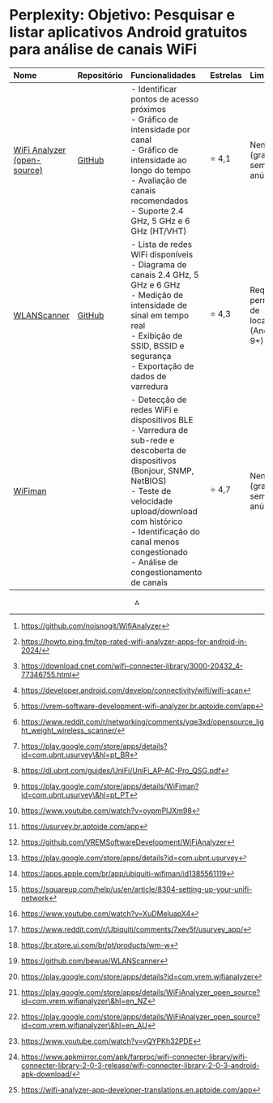 # Perplexity: Objetivo: Pesquisar e listar aplicativos Android gratuitos para análise de canais WiFi

| Nome                                                                                               | Repositório                                                       | Funcionalidades                                                                                                                                                                                                                                                                | Estrelas | Limitações                                   |
|:-------------------------------------------------------------------------------------------------- |:----------------------------------------------------------------- |:------------------------------------------------------------------------------------------------------------------------------------------------------------------------------------------------------------------------------------------------------------------------------ |:-------- |:-------------------------------------------- |
| [WiFi Analyzer (open-source)](https://play.google.com/store/apps/details?id=com.vrem.wifianalyzer) | [GitHub](https://github.com/VREMSoftwareDevelopment/WiFiAnalyzer) | - Identificar pontos de acesso próximos<br>- Gráfico de intensidade por canal<br>- Gráfico de intensidade ao longo do tempo<br>- Avaliação de canais recomendados<br>- Suporte 2.4 GHz, 5 GHz e 6 GHz (HT/VHT)                                                                 | ⭐ 4,1    | Nenhuma (gratuito, sem anúncios)             |
| [WLANScanner](https://play.google.com/store/apps/details?id=bewue.WLANScanner)                     | [GitHub](https://github.com/bewue/WLANScanner)                    | - Lista de redes WiFi disponíveis<br>- Diagrama de canais 2.4 GHz, 5 GHz e 6 GHz<br>- Medição de intensidade de sinal em tempo real<br>- Exibição de SSID, BSSID e segurança<br>- Exportação de dados de varredura                                                             | ⭐ 4,3    | Requer permissão de localização (Android 9+) |
| [WiFiman](https://play.google.com/store/apps/details?id=com.ubnt.usurvey)                          |                                                                   | - Detecção de redes WiFi e dispositivos BLE<br>- Varredura de sub-rede e descoberta de dispositivos (Bonjour, SNMP, NetBIOS)<br>- Teste de velocidade upload/download com histórico<br>- Identificação do canal menos congestionado<br>- Análise de congestionamento de canais | ⭐ 4,7    | Nenhuma (gratuito, sem anúncios)             |

<span style="display:none">[^1][^10][^11][^12][^13][^14][^15][^16][^17][^18][^19][^2][^20][^21][^22][^23][^24][^25][^3][^4][^5][^6][^7][^8][^9]</span>

<div style="text-align: center">⁂</div>

[^1]: https://github.com/noisnogit/WifiAnalyzer

[^2]: https://github.com/VREMSoftwareDevelopment/WiFiAnalyzer

[^3]: https://github.com/bewue/WLANScanner

[^4]: https://play.google.com/store/apps/details?id=com.vrem.wifianalyzer

[^5]: https://play.google.com/store/apps/details/WiFiAnalyzer_open_source?id=com.vrem.wifianalyzer\&hl=en_NZ

[^6]: https://play.google.com/store/apps/details/WiFiAnalyzer_open_source?id=com.vrem.wifianalyzer\&hl=en_AU

[^7]: https://www.youtube.com/watch?v=vQYPKh32PDE

[^8]: https://www.apkmirror.com/apk/farproc/wifi-connecter-library/wifi-connecter-library-2-0-3-release/wifi-connecter-library-2-0-3-android-apk-download/

[^9]: https://wifi-analyzer-app-developer-translations.en.aptoide.com/app

[^10]: https://howto.ping.fm/top-rated-wifi-analyzer-apps-for-android-in-2024/

[^11]: https://download.cnet.com/wifi-connecter-library/3000-20432_4-77346755.html

[^12]: https://developer.android.com/develop/connectivity/wifi/wifi-scan

[^13]: https://vrem-software-development-wifi-analyzer.br.aptoide.com/app

[^14]: https://www.reddit.com/r/networking/comments/yqe3xd/opensource_light_weight_wireless_scanner/

[^15]: https://play.google.com/store/apps/details?id=com.ubnt.usurvey\&hl=pt_BR

[^16]: https://dl.ubnt.com/guides/UniFi/UniFi_AP-AC-Pro_QSG.pdf

[^17]: https://play.google.com/store/apps/details/WiFiman?id=com.ubnt.usurvey\&hl=pt_PT

[^18]: https://www.youtube.com/watch?v=oypmPlJXm98

[^19]: https://usurvey.br.aptoide.com/app

[^20]: https://play.google.com/store/apps/details?id=com.ubnt.usurvey

[^21]: https://apps.apple.com/br/app/ubiquiti-wifiman/id1385561119

[^22]: https://squareup.com/help/us/en/article/8304-setting-up-your-unifi-network

[^23]: https://www.youtube.com/watch?v=XuDMeluapX4

[^24]: https://www.reddit.com/r/Ubiquiti/comments/7xev5f/usurvey_app/

[^25]: https://br.store.ui.com/br/pt/products/wm-w
